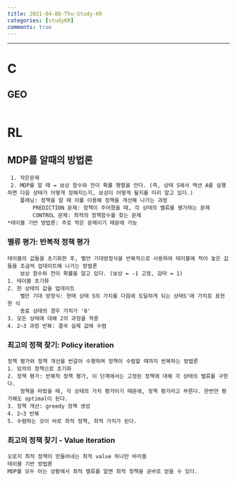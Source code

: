 ```yaml
---
title: 2021-04-08-Thu-Study-KR
categories: [studyKR]
comments: true
---
```

-------------------------------------------------------------------------------

# C

## GEO
```
```

# RL

## MDP를 알때의 방법론
```
 1. 작은문제
 2. MDP를 알 때 = 보상 함수와 전이 확률 행렬을 안다. (즉, 상태 S에서 액션 A를 실행하면 다음 상태가 어떻게 정해지는지, 보상이 어떻게 될지를 미리 알고 있다.)
    플래닝: 정책을 알 때 이를 이용해 정책을 개선해 나가는 과정
        PREDICTION 문제: 정책이 주어졌을 때, 각 상태의 밸류를 평가하는 문제
        CONTROL 문제: 최적의 정책함수를 찾는 문제
*테이블 기반 방법론: 주로 작은 문제이기 때문에 가능
```

### 밸류 평가: 반복적 정책 평가
```
테이블의 값들을 초기화한 후, 벨만 기대방정식을 반복적으로 사용하여 테이블에 적어 놓은 값들을 조금씩 업데이트해 나가는 방법론
    보상 함수와 전이 확률을 알고 있다. (보상 = -1 고정, 감마 = 1)
1. 테이블 초기화
2. 한 상태의 값을 업데이트
    벨만 기대 방정식: 현태 상태 S의 가치를 다음에 도달하게 되는 상태S'에 가치로 표현한 식
    종료 상태의 경우 가치가 '0'
3. 모든 상태에 대해 2의 과정을 적용
4. 2~3 과정 반복: 결국 실제 값에 수렴
```

### 최고의 정책 찾기: Policy iteration
```
정책 평가와 정책 개선을 번갈아 수행하며 정책이 수렴할 때까지 반복하는 방법론
1. 임의의 정책으로 초기화
2. 정책 평가: 반복적 정책 평가, 이 단계에서는 고정된 정책에 대해 각 상태의 밸류를 구한다.
    정책을 따랐을 때, 각 상태의 가치 평가이기 때문에, 정책 평가라고 부른다. 한번만 평가해도 optimal이 된다.
3. 정책 개선: greedy 정책 생성
4. 2~3 반복
5. 수렴하는 곳이 바로 최적 정책, 최적 가치가 된다.
```

### 최고의 정책 찾기 - Value iteration
```
오로지 최적 정책이 만들어내는 최적 value 하나만 바라봄
테이블 기반 방법론
MDP를 모두 아는 상황에서 최적 밸류를 알면 최적 정책을 곧바로 얻을 수 있다.